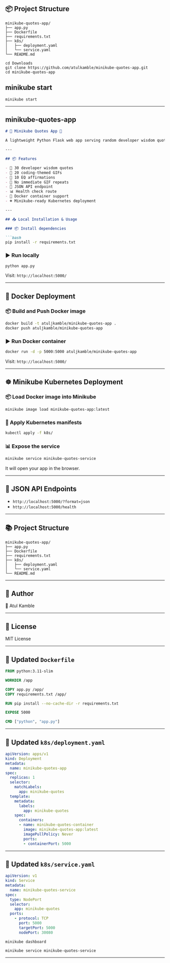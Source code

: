 ## 📦 Project Structure

```
minikube-quotes-app/
├── app.py
├── Dockerfile
├── requirements.txt
├── k8s/
│   ├── deployment.yaml
│   └── service.yaml
└── README.md
```
```
cd Downloads
git clone https://github.com/atulkamble/minikube-quotes-app.git
cd minikube-quotes-app
```
## minikube start 
```
minikube start
```
---

## **minikube-quotes-app**

````markdown
# 📖 Minikube Quotes App 🚀

A lightweight Python Flask web app serving random developer wisdom quotes, EQ reflections, and coding GIFs — deployable easily on **Docker** and **Minikube (Kubernetes)**!

---

## 📦 Features

- 📝 30 developer wisdom quotes
- 🎨 20 coding-themed GIFs
- 💖 10 EQ affirmations
- 🔄 No immediate GIF repeats
- 📄 JSON API endpoint
- 📊 Health check route
- 🐳 Docker container support
- ☸️ Minikube-ready Kubernetes deployment

---

## 📥 Local Installation & Usage

### 📦 Install dependencies

```bash
pip install -r requirements.txt
````

### ▶️ Run locally

```bash
python app.py
```

Visit: `http://localhost:5000/`

---

## 🐳 Docker Deployment

### 📦 Build and Push Docker image

```bash
docker build -t atuljkamble/minikube-quotes-app .
docker push atuljkamble/minikube-quotes-app
```

### ▶️ Run Docker container

```bash
docker run -d -p 5000:5000 atuljkamble/minikube-quotes-app
```

Visit: `http://localhost:5000/`

---

## ☸️ Minikube Kubernetes Deployment

### 📦 Load Docker image into Minikube

```bash
minikube image load minikube-quotes-app:latest
```

### 📄 Apply Kubernetes manifests

```bash
kubectl apply -f k8s/
```

### 📊 Expose the service

```bash
minikube service minikube-quotes-service
```

It will open your app in the browser.

---

## 📑 JSON API Endpoints

* `http://localhost:5000/?format=json`
* `http://localhost:5000/health`

---

## 📚 Project Structure

```
minikube-quotes-app/
├── app.py
├── Dockerfile
├── requirements.txt
├── k8s/
│   ├── deployment.yaml
│   └── service.yaml
└── README.md
```

---

## 📌 Author

👤 Atul Kamble

---

## 📜 License

MIT License


---

## 📃 Updated `Dockerfile`

```dockerfile
FROM python:3.11-slim

WORKDIR /app

COPY app.py /app/
COPY requirements.txt /app/

RUN pip install --no-cache-dir -r requirements.txt

EXPOSE 5000

CMD ["python", "app.py"]
````

---

## 📃 Updated `k8s/deployment.yaml`

```yaml
apiVersion: apps/v1
kind: Deployment
metadata:
  name: minikube-quotes-app
spec:
  replicas: 1
  selector:
    matchLabels:
      app: minikube-quotes
  template:
    metadata:
      labels:
        app: minikube-quotes
    spec:
      containers:
      - name: minikube-quotes-container
        image: minikube-quotes-app:latest
        imagePullPolicy: Never
        ports:
        - containerPort: 5000
```

---

## 📃 Updated `k8s/service.yaml`

```yaml
apiVersion: v1
kind: Service
metadata:
  name: minikube-quotes-service
spec:
  type: NodePort
  selector:
    app: minikube-quotes
  ports:
    - protocol: TCP
      port: 5000
      targetPort: 5000
      nodePort: 30080
```
```
minikube dashboard
```
```
minikube service minikube-quotes-service

```
---
